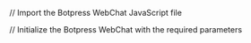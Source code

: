 // Import the Botpress WebChat JavaScript file
<script src="https://cdn.botpress.cloud/webchat/v0/inject.js"></script>
 
// Initialize the Botpress WebChat with the required parameters
<script>
    window.botpressWebChat.init({
        // Replace <your-bot-id> and <your-client-id> with your actual bot and client IDs
        "botId": "73a61896-2be5-4968-a382-ad188572ef87",
        "clientId": "73a61896-2be5-4968-a382-ad188572ef87",
 
        // Set the URL for the Botpress WebChat JavaScript file and the messaging server
        "hostUrl": "https://cdn.botpress.cloud/webchat/v0",
        "messagingUrl": "https://messaging.botpress.cloud",
 
        // Set the name of the bot that will be displayed in the WebChat interface
        "botName": "Test",
 
        // Set the width of the WebChat container and layout to 100% (Full Screen)
        "containerWidth": "100%",
        "layoutWidth": "100%",
 
        // Hide the widget and disable animations
        "hideWidget": true,
        "disableAnimations": true
    });
 
    // Opens up the Chatbot by default
    // This lets users start chatting with the Chatbot without needing to click any buttons or menus.
    window.botpressWebChat.onEvent(
        function () {
            window.botpressWebChat.sendEvent({ type: "show" });
        },
        ["LIFECYCLE.LOADED"]
    );
</script>
